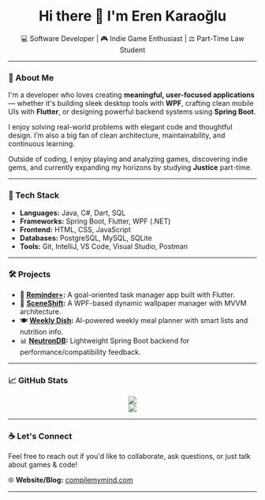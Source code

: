 <h1 align="center">Hi there 👋 I'm Eren Karaoğlu</h1>

<p align="center">
  💻 Software Developer | 🎮 Indie Game Enthusiast | ⚖️ Part-Time Law Student
</p>

---

### 🚀 About Me

I'm a developer who loves creating **meaningful, user-focused applications** — whether it's building sleek desktop tools with **WPF**, crafting clean mobile UIs with **Flutter**, or designing powerful backend systems using **Spring Boot**.

I enjoy solving real-world problems with elegant code and thoughtful design. I’m also a big fan of clean architecture, maintainability, and continuous learning.

Outside of coding, I enjoy playing and analyzing games, discovering indie gems, and currently expanding my horizons by studying **Justice** part-time.

---

### 🧠 Tech Stack

- **Languages:** Java, C#, Dart, SQL  
- **Frameworks:** Spring Boot, Flutter, WPF (.NET)  
- **Frontend:** HTML, CSS, JavaScript  
- **Databases:** PostgreSQL, MySQL, SQLite  
- **Tools:** Git, IntelliJ, VS Code, Visual Studio, Postman

---

### 🛠️ Projects

- 🎯 **[Reminder+](https://github.com/erentechlabs/ReminderPlus):** A goal-oriented task manager app built with Flutter.
- 🌄 **[SceneShift](https://github.com/erentechlabs/SceneShift):** A WPF-based dynamic wallpaper manager with MVVM architecture.
- 🍽️ **[Weekly Dish](https://github.com/erentechlabs/WeeklyDish):** AI-powered weekly meal planner with smart lists and nutrition info.
- 📊 **[NeutronDB](https://github.com/erentechlabs/NeutronDB):** Lightweight Spring Boot backend for performance/compatibility feedback.

---

### 📈 GitHub Stats

<p align="center">
  <img src="https://github-readme-stats.vercel.app/api?username=erentechlabs&show_icons=true&theme=tokyonight" />
  <br/>
  <img src="https://github-readme-stats.vercel.app/api/top-langs/?username=erentechlabs&layout=compact&theme=tokyonight" />
</p>

---

### ☕ Let's Connect

Feel free to reach out if you'd like to collaborate, ask questions, or just talk about games & code!

🌐 **Website/Blog:** [compilemymind.com](https://compilemymind.com)

---
